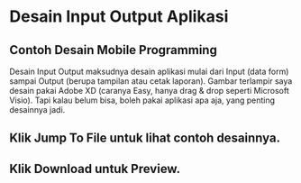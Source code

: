 # Desain Input Output Aplikasi
## Contoh Desain Mobile Programming

Desain Input Output maksudnya desain aplikasi mulai dari Input (data form) sampai Output (berupa tampilan atau cetak laporan).
Gambar terlampir saya desain pakai Adobe XD (caranya Easy, hanya drag & drop seperti Microsoft Visio).
Tapi kalau belum bisa, boleh pakai aplikasi apa aja, yang penting desainnya jadi.

## Klik Jump To File untuk lihat contoh desainnya.
## Klik Download untuk Preview.
